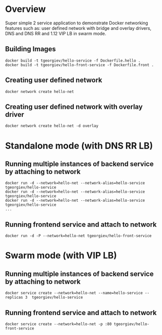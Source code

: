 # Overview

Super simple 2 service application to demonstrate Docker networking features such as: user defined network with bridge and overlay drivers, DNS and DNS RR and 1.12 VIP LB in swarm mode.

## Building Images
```shell
docker build -t tgeorgiev/hello-service -f Dockerfile.hello .
docker build -t tgeorgiev/hello-front-service -f Dockerfile.front .
```

## Creating user defined network
```shell
docker network create hello-net
```

## Creating user defined network with overlay driver
```shell
docker network create hello-net -d overlay
```

# Standalone mode (with DNS RR LB)
## Running multiple instances of backend service by attaching to network
```shell
docker run -d --network=hello-net --network-alias=hello-service tgeorgiev/hello-service
docker run -d --network=hello-net --network-alias=hello-service tgeorgiev/hello-service
docker run -d --network=hello-net --network-alias=hello-service tgeorgiev/hello-service
...
```

## Running frontend service and attach to network
```shell
docker run -d -P --network=hello-net tgeorgiev/hello-front-service
```

# Swarm mode (with VIP LB)
## Running multiple instances of backend service by attaching to network
```shell
docker service create --network=hello-net --name=hello-service --replicas 3  tgeorgiev/hello-service
```
## Running frontend service and attach to network
```shell
docker service create --network=hello-net -p :80 tgeorgiev/hello-front-service
```
